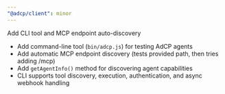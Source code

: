 ```yaml
---
"@adcp/client": minor
---
```


Add CLI tool and MCP endpoint auto-discovery

- Add command-line tool (`bin/adcp.js`) for testing AdCP agents
- Add automatic MCP endpoint discovery (tests provided path, then tries adding /mcp)
- Add `getAgentInfo()` method for discovering agent capabilities
- CLI supports tool discovery, execution, authentication, and async webhook handling
